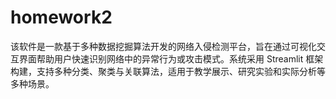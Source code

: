 # homework2
该软件是一款基于多种数据挖掘算法开发的网络入侵检测平台，旨在通过可视化交互界面帮助用户快速识别网络中的异常行为或攻击模式。系统采用 Streamlit 框架构建，支持多种分类、聚类与关联算法，适用于教学展示、研究实验和实际分析等多种场景。
